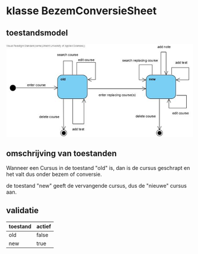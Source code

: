 # klasse BezemConversieSheet

## toestandsmodel

![domeinmodel user story 1](/docs/fotos/toestandsdiagram.jpg)

## omschrijving van toestanden

Wanneer een Cursus in de toestand "old" is, dan is de cursus geschrapt en het valt dus onder bezem of conversie.

de toestand "new" geeft de vervangende cursus, dus de "nieuwe" cursus aan.


## validatie

| toestand | actief | 
| --- | --- |
| old | false | 
| new | true | 



